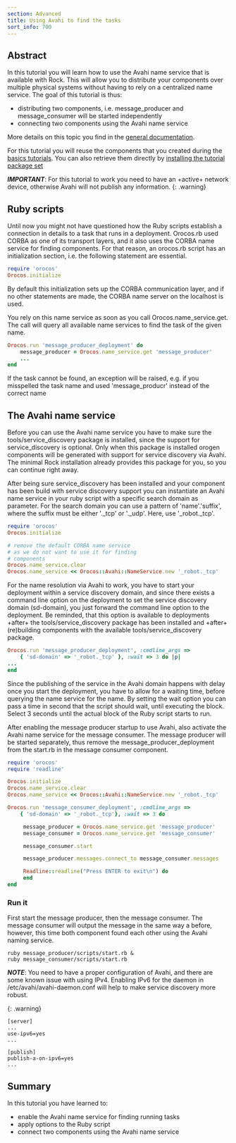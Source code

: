 ```yaml
---
section: Advanced
title: Using Avahi to find the tasks
sort_info: 700
--- 
```


Abstract
----------------
In this tutorial you will learn how to use the Avahi name service that is available with Rock.
This will allow you to distribute your components over multiple physical systems without having to rely on a centralized name service.
The goal of this tutorial is thus: 

 * distributing two components, i.e. message_producer and message_consumer will be started independently
 * connecting two components using the Avahi name service

More details on this topic you find in the [general documentation](../runtime/setup.html).

For this tutorial you will reuse the components that you created during the
[basics tutorials](../tutorials/index.html#tutorials-outline).
You can also retrieve them directly by [installing the tutorial package
set](../tutorials/index.html#installing)

***IMPORTANT***:
For this tutorial to work you need to have an +active+ network device,
otherwise Avahi will not publish any information.
{: .warning}

Ruby scripts
----------------
Until now you might not have questioned how the Ruby scripts establish a connection in details to a task that runs in a deployment. 
Orocos.rb used CORBA as one of its transport layers, and it also uses the CORBA name service for finding components. 
For that reason, an orocos.rb script has an initialization section, i.e. the following statement are essential.

~~~ ruby
require 'orocos'
Orocos.initialize
~~~

By default this initialization sets up the CORBA communication layer, and if no
other statements are made, the CORBA name server on the localhost is used.

You rely on this name service as soon as you call Orocos.name_service.get. The call will
query all available name services to find the task of the given name.

~~~ ruby
Orocos.run 'message_producer_deployment' do 
    message_producer = Orocos.name_service.get 'message_producer'
    ...
end
~~~

If the task cannot be found, an exception will be raised, e.g. if you
misspelled the task name and used 'message_producr' instead of the correct
name 

The Avahi name service
-----------------------
Before you can use the Avahi name service you have to make sure the tools/service_discovery package 
is installed, since the support for service_discovery is optional.
Only when this package is installed orogen components will be generated with
support for service discovery via Avahi.
The minimal Rock installation already provides this package for you, so you can continue right away.

After being sure service_discovery has been installed and your component has been
build with service discovery support you can instantiate an Avahi name service in your ruby script
with a specific search domain as parameter. For the search domain you can use a
pattern of 'name'.'suffix', where the suffix must be either '._tcp' or '._udp'.
Here, use '_robot._tcp'.

~~~ ruby
require 'orocos'
Orocos.initialize

# remove the default CORBA name service
# as we do not want to use it for finding
# components
Orocos.name_service.clear
Orocos.name_service << Orocos::Avahi::NameService.new '_robot._tcp'
~~~

For the name resolution via Avahi to work, you have to start your deployment
within a service discovery domain, and since there exists a command line option
on the deployment to set the service discovery domain (sd-domain), you just
forward the command line option to the deployment.  Be reminded, that this
option is available to deployments +after+ the tools/service_discovery package
has been installed and +after+ (re)building components with the available
tools/service_discovery package.

~~~ ruby
Orocos.run 'message_producer_deployment', :cmdline_args => 
	{ 'sd-domain' => '_robot._tcp' }, :wait => 3 do |p|
...
end
~~~ 

Since the publishing of the service in the Avahi domain happens with delay once
you start the deployment, you have to allow for a waiting time, before querying
the name service for the name.  By setting the wait option you can pass a time
in second that the script should wait, until executing the block. Select 3
seconds until the actual block of the Ruby script starts to run. 

After enabling the message producer startup to use Avahi, also activate the
Avahi name service for the message consumer.  The message producer will be
started separately, thus remove the message_producer_deployment from the
start.rb in the message consumer component.

~~~ ruby
require 'orocos'
require 'readline'

Orocos.initialize
Orocos.name_service.clear
Orocos.name_service << Orocos::Avahi::NameService.new '_robot._tcp'

Orocos.run 'message_consumer_deployment', :cmdline_args => 
	{ 'sd-domain' => '_robot._tcp'}, :wait => 3 do  

     message_producer = Orocos.name_service.get 'message_producer'
     message_consumer = Orocos.name_service.get 'message_consumer'

     message_consumer.start

     message_producer.messages.connect_to message_consumer.messages

     Readline::readline("Press ENTER to exit\n") do
     end 
end
~~~

### Run it
First start the message producer, then the message consumer. The message consumer will output the message in 
the same way a before, however, this time both component found each other using the Avahi naming service. 

~~~ text
ruby message_producer/scripts/start.rb &
ruby message_consumer/scripts/start.rb
~~~

***NOTE***: You need to have a proper configuration of Avahi, and there are some known issue with using IPv4. 
Enabling IPv6 for the daemon in /etc/avahi/avahi-daemon.conf will help to make service discovery more robust.

{: .warning}

~~~ text
[server]
...
use-ipv6=yes
...

[publish]
publish-a-on-ipv6=yes
...
~~~


Summary
-----------
In this tutorial you have learned to:

 * enable the Avahi name service for finding running tasks
 * apply options to the Ruby script 
 * connect two components using the Avahi name service
